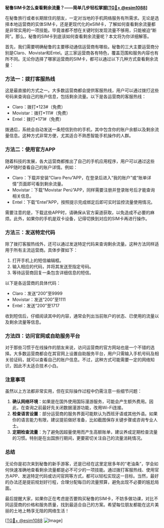 **秘鲁SIM卡怎么查看剩余流量？——简单几步轻松掌握[[TG💪+ @esim1088](https://t.me/s/esim1088)]**

在秘鲁旅行或者长期居住的朋友，一定对当地的手机网络服务有所需求。无论是选择本地运营商的实体SIM卡，还是更现代化的eSIM卡，了解如何查看剩余流量都是非常实用的一项技能。毕竟谁都不想在关键时刻发现流量不够用，只能被迫“断网”。那么，秘鲁的SIM卡到底该如何查看剩余流量呢？本文将为你详细解答。

首先，我们需要明确秘鲁的主要移动通信运营商有哪些。秘鲁的三大主要运营商分别是Claro、Movistar和Entel。这三家运营商各有特色，覆盖范围和服务内容也有所不同。无论你选择了哪家运营商的SIM卡，都可以通过以下几种方式查看剩余流量：

### 方法一：拨打客服热线

这是最直接的方式之一。大多数运营商都会提供客服热线，用户可以通过拨打这些号码来查询自己的账户信息，包括剩余流量。以下是各运营商的客服热线：

- Claro：拨打*123#（免费）
- Movistar：拨打*111#（免费）
- Entel：拨打*171#（免费）

拨通后，系统会自动发送一条短信到你的手机，其中包含你的账户余额以及剩余流量信息。这种方式非常方便，尤其适合不熟悉智能手机操作的人群。

### 方法二：使用官方APP

随着科技的发展，各大运营商都推出了自己的手机应用程序，用户可以通过这些APP随时查看自己的账户详情。例如：

- Claro：下载并安装“Claro Peru”APP，在登录后进入“我的账户”或“账单详情”页面即可看到剩余流量。
- Movistar：下载“Movistar Perú”APP，同样需要注册并登录账号后才能查询相关信息。
- Entel：下载“Entel”APP，按照提示完成绑定后即可实时监控流量使用情况。

需要注意的是，下载这些APP时，请确保从官方渠道获取，以免造成不必要的麻烦。此外，如果你的手机是双卡设备，记得切换到对应的SIM卡再进行操作。

### 方法三：发送特定代码

除了拨打客服热线外，还可以通过发送特定代码来查询剩余流量。这种方法同样适用于所有主流运营商。具体步骤如下：

1. 打开手机上的短信编辑框。
2. 输入相应的代码，并将其发送至指定号码。
3. 等待运营商回复一条包含详细信息的短信。

以下是各运营商的具体代码：

- Claro：发送“200”至9999
- Movistar：发送“200”至1111
- Entel：发送“200”至1717

收到短信后，仔细阅读其中的内容，通常会列出当前账户的状态、已使用的流量以及剩余流量等信息。

### 方法四：访问官网或自助服务平台

对于那些习惯于在线操作的朋友来说，访问运营商的官方网站也是一个不错的选择。大多数运营商都会在其官网上设置自助服务平台，用户只需输入手机号码及相关验证码，就可以查看自己的账户信息。不过，这种方式可能需要一定的网络知识，因此不太适合技术小白。

### 注意事项

虽然以上方法都非常实用，但在实际操作过程中仍需注意一些细节问题：

1. **确认网络环境**：如果是在国外使用国际漫游服务，可能会产生额外费用。因此，在查询之前最好先关闭数据漫游功能，改用Wi-Fi连接。
2. **检查语言设置**：部分运营商的服务界面可能默认为西班牙语或其他外语。如果你的语言能力有限，建议提前做好准备，比如截图保存关键步骤或咨询专业人士。
3. **定期检查流量**：为了避免因超量使用而产生高额账单，建议养成定期检查流量的习惯。特别是在出国旅行期间，更要密切关注自己的流量消耗情况。

### 总结

无论你是初次来到秘鲁的新手游客，还是已经在这里定居多年的“老油条”，学会如何快速准确地查看剩余流量都是必不可少的一项技能。通过拨打客服热线、使用官方APP、发送特定代码或访问官网等方式，都可以轻松实现这一目标。当然，最好的办法还是提前规划好行程，合理分配每日的流量预算，避免出现不必要的尴尬局面。

最后提醒大家，如果你正在考虑是否要购买秘鲁的SIM卡，不妨多做功课，对比不同运营商的价格和服务质量，找到最适合自己的方案。希望每位朋友都能在这片美丽的土地上畅享无阻的网络生活！

[[TG💪+ @esim1088](https://t.me/s/esim1088) ![Image](https://i.postimg.cc/4NQfJmqS/Snipaste-2025-05-13-00-14-12.png)]